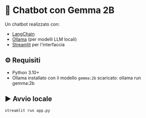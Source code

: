 # 🤖 Chatbot con Gemma 2B

Un chatbot realizzato con:

- [LangChain](https://www.langchain.com/)
- [Ollama](https://ollama.com/) (per modelli LLM locali)
- [Streamlit](https://streamlit.io/) per l'interfaccia

## ⚙️ Requisiti

- Python 3.10+
- Ollama installato con il modello `gemma:2b` scaricato:
ollama run gemma:2b


## ▶️ Avvio locale

```bash
streamlit run app.py